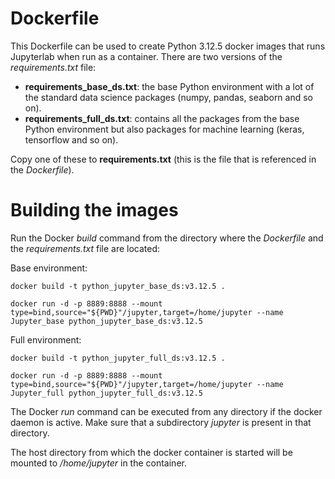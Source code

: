 # Dockerfile

This Dockerfile can be used to create Python 3.12.5 docker images that runs Jupyterlab when run as a container. There
are two versions of the _requirements.txt_ file:

-   **requirements_base_ds.txt**: the base Python environment with a lot of the standard data science packages (numpy,
    pandas, seaborn and so on).
-   **requirements_full_ds.txt**: contains all the packages from the base Python environment but also packages for
    machine learning (keras, tensorflow and so on).

Copy one of these to **requirements.txt** (this is the file that is referenced in the _Dockerfile_).

# Building the images

Run the Docker _build_ command from the directory where the _Dockerfile_ and the _requirements.txt_ file are located:

Base environment:

```
docker build -t python_jupyter_base_ds:v3.12.5 .

docker run -d -p 8889:8888 --mount type=bind,source="${PWD}"/jupyter,target=/home/jupyter --name Jupyter_base python_jupyter_base_ds:v3.12.5
```

Full environment:

```
docker build -t python_jupyter_full_ds:v3.12.5 .

docker run -d -p 8889:8888 --mount type=bind,source="${PWD}"/jupyter,target=/home/jupyter --name Jupyter_full python_jupyter_full_ds:v3.12.5
```

The Docker _run_ command can be executed from any directory if the docker daemon is active. Make sure that a
subdirectory _jupyter_ is present in that directory.

The host directory from which the docker container is started will be mounted to _/home/jupyter_ in the container.
